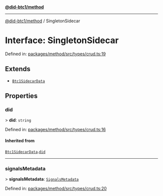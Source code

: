 [**@did-btc1/method**](../README.md)

***

[@did-btc1/method](../globals.md) / SingletonSidecar

# Interface: SingletonSidecar

Defined in: [packages/method/src/types/crud.ts:19](https://github.com/dcdpr/did-btc1-js/blob/4ab6f9915d95beed9bc633644c9db1539395f512/packages/method/src/types/crud.ts#L19)

## Extends

- [`Btc1SidecarData`](Btc1SidecarData.md)

## Properties

### did

&gt; **did**: `string`

Defined in: [packages/method/src/types/crud.ts:16](https://github.com/dcdpr/did-btc1-js/blob/4ab6f9915d95beed9bc633644c9db1539395f512/packages/method/src/types/crud.ts#L16)

#### Inherited from

[`Btc1SidecarData`](Btc1SidecarData.md).[`did`](Btc1SidecarData.md#did)

***

### signalsMetadata

&gt; **signalsMetadata**: [`SignalsMetadata`](../type-aliases/SignalsMetadata.md)

Defined in: [packages/method/src/types/crud.ts:20](https://github.com/dcdpr/did-btc1-js/blob/4ab6f9915d95beed9bc633644c9db1539395f512/packages/method/src/types/crud.ts#L20)
